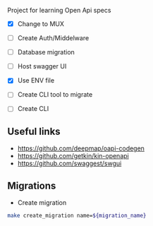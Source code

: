 Project for learning Open Api specs

- [x] Change to MUX
- [ ] Create Auth/Middelware
- [ ] Database migration    
- [ ] Host swagger UI
- [x] Use ENV file

- [ ] Create CLI tool to migrate
- [ ] Create CLI 

## Useful links
- https://github.com/deepmap/oapi-codegen
- https://github.com/getkin/kin-openapi
- https://github.com/swaggest/swgui


## Migrations
- Create migration 

```sh
make create_migration name=${migration_name}
```
